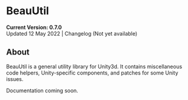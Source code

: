 # BeauUtil

**Current Version: 0.7.0**  
Updated 12 May 2022 | Changelog (Not yet available)

## About
BeauUtil is a general utility library for Unity3d. It contains miscellaneous code helpers, Unity-specific components, and patches for some Unity issues.

Documentation coming soon.